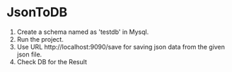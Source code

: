 # JsonToDB

1. Create a schema named as 'testdb' in Mysql.
2. Run the project.
3. Use URL http://localhost:9090/save for saving json data from the given json file.
4. Check DB for the Result
